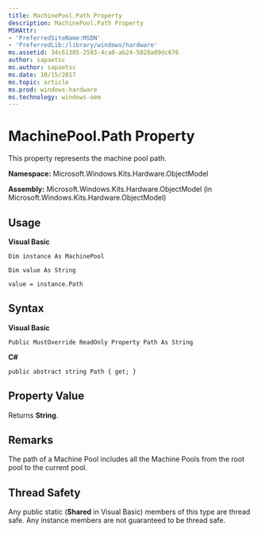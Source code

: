```yaml
---
title: MachinePool.Path Property
description: MachinePool.Path Property
MSHAttr:
- 'PreferredSiteName:MSDN'
- 'PreferredLib:/library/windows/hardware'
ms.assetid: 34c61305-2583-4ca0-ab24-5028a09dc676
author: sapaetsc
ms.author: sapaetsc
ms.date: 10/15/2017
ms.topic: article
ms.prod: windows-hardware
ms.technology: windows-oem
---
```


# MachinePool.Path Property


This property represents the machine pool path.

**Namespace:** Microsoft.Windows.Kits.Hardware.ObjectModel

**Assembly:** Microsoft.Windows.Kits.Hardware.ObjectModel (in Microsoft.Windows.Kits.Hardware.ObjectModel)

## <span id="Usage"></span><span id="usage"></span><span id="USAGE"></span>Usage


**Visual Basic**

`Dim instance As MachinePool`

`Dim value As String`

`value = instance.Path`

## <span id="Syntax"></span><span id="syntax"></span><span id="SYNTAX"></span>Syntax


**Visual Basic**

`Public MustOverride ReadOnly Property Path As String`

**C#**

`public abstract string Path { get; }`

## <span id="Property_Value"></span><span id="property_value"></span><span id="PROPERTY_VALUE"></span>Property Value


Returns **String**.

## <span id="Remarks"></span><span id="remarks"></span><span id="REMARKS"></span>Remarks


The path of a Machine Pool includes all the Machine Pools from the root pool to the current pool.

## <span id="Thread_Safety"></span><span id="thread_safety"></span><span id="THREAD_SAFETY"></span>Thread Safety


Any public static (**Shared** in Visual Basic) members of this type are thread safe. Any instance members are not guaranteed to be thread safe.

 

 






